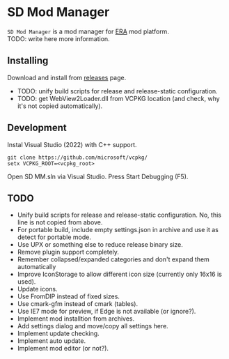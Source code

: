 SD Mod Manager
==============

`SD Mod Manager` is a mod manager for [ERA](http://wforum.heroes35.net/showthread.php?tid=5830) mod platform.  
TODO: write here more information.

Installing
----------
Download and install from [releases](./releases) page.
- TODO: unify build scripts for release and release-static configuration.
- TODO: get WebView2Loader.dll from VCPKG location (and check, why it's not copied automatically).

Development
-----------
Instal Visual Studio (2022) with C++ support.

`git clone https://github.com/microsoft/vcpkg/`  
`setx VCPKG_ROOT=<vcpkg_root>`

Open SD MM.sln via Visual Studio. Press Start Debugging (F5).

TODO
----
- Unify build scripts for release and release-static configuration. No, this line is not copied from above.
- For portable build, include empty settings.json in archive and use it as detect for portable mode.
- Use UPX or something else to reduce release binary size.
- Remove plugin support completely.
- Remember collapsed/expanded categories and don't expand them automatically
- Improve IconStorage to allow different icon size (currently only 16x16 is used).
- Update icons.
- Use FromDIP instead of fixed sizes.
- Use cmark-gfm instead of cmark (tables).
- Use IE7 mode for preview, if Edge is not available (or ignore?).
- Implement mod installtion from archives.
- Add settings dialog and move/copy all settings here.
- Implement update checking.
- Implement auto update.
- Implement mod editor (or not?).
